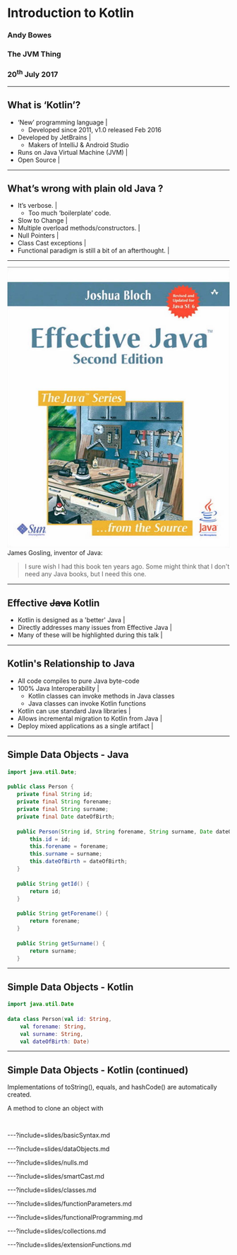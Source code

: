 # Introduction to Kotlin
### Andy Bowes
### The JVM Thing
### 20<sup>th</sup> July 2017
---
## What is ‘Kotlin’?
- ‘New’ programming language |
  - Developed since 2011, v1.0 released Feb 2016
- Developed by JetBrains |
  - Makers of IntelliJ & Android Studio
- Runs on Java Virtual Machine (JVM) |
- Open Source |
---
## What’s wrong with plain old Java ?
- It’s verbose. |
  * Too much ‘boilerplate’ code.
- Slow to Change |
- Multiple overload methods/constructors. |
- Null Pointers |
- Class Cast exceptions |
- Functional paradigm is still a bit of an afterthought. |
---
![Effective Java](assets/images/effectiveJava_cover.jpg)
James Gosling, inventor of Java:
> I sure wish I had this book ten years ago.
> Some might think that I don't need any Java books, but I need this one.
---
## Effective ~~Java~~ Kotlin
- Kotlin is designed as a 'better' Java |
- Directly addresses many issues from Effective Java |
- Many of these will be highlighted during this talk |
---
## Kotlin's Relationship to Java
- All code compiles to pure Java byte-code
- 100% Java Interoperability |
  - Kotlin classes can invoke methods in Java classes
  - Java classes can invoke Kotlin functions
- Kotlin can use standard Java libraries |
- Allows incremental migration to Kotlin from Java |
- Deploy mixed applications as a single artifact |
---
## Simple Data Objects - Java
```Java
import java.util.Date;

public class Person {
   private final String id;
   private final String forename;
   private final String surname;
   private final Date dateOfBirth;

   public Person(String id, String forename, String surname, Date dateOfBirth) {
       this.id = id;
       this.forename = forename;
       this.surname = surname;
       this.dateOfBirth = dateOfBirth;
   }

   public String getId() {
       return id;
   }

   public String getForename() {
       return forename;
   }

   public String getSurname() {
       return surname;
   }
```
---
## Simple Data Objects - Kotlin
```Kotlin
import java.util.Date

data class Person(val id: String,
    val forename: String,
    val surname: String,
    val dateOfBirth: Date)
```
---
## Simple Data Objects - Kotlin (continued)
Implementations of toString(), equals, and hashCode() are automatically created.

A method to clone an object with

```


```
---?include=slides/basicSyntax.md

---?include=slides/dataObjects.md

---?include=slides/nulls.md

---?include=slides/smartCast.md

---?include=slides/classes.md

---?include=slides/functionParameters.md

---?include=slides/functionalProgramming.md

---?include=slides/collections.md

---?include=slides/extensionFunctions.md
